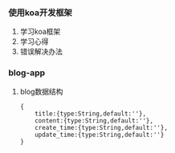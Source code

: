 ### 使用koa开发框架
1. 学习koa框架
2. 学习心得
3. 错误解决办法
### blog-app
1. blog数据结构
    ```
    {
        title:{type:String,default:''},
        content:{type:String,default:''},
        create_time:{type:String,default:''},
        update_time:{type:String,default:''}
    }
    ```
